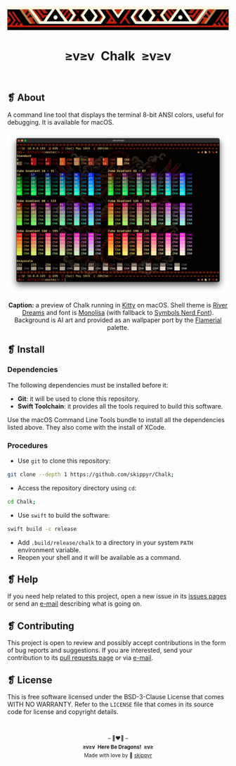 <p align="center">
  <img alt="" src="assets/ornament.png" width="1020" />
</p>
<h1 align="center">≥v≥v&ensp;Chalk&ensp;≥v≥v</h1>
<p align="center">
  <img alt="" src="https://img.shields.io/github/license/skippyr/Chalk?style=plastic&label=%E2%89%A5%20license&labelColor=%2324130e&color=%23b8150d" />
  &nbsp;
  <img alt="" src="https://img.shields.io/github/v/tag/skippyr/Chalk?style=plastic&label=%E2%89%A5%20tag&labelColor=%2324130e&color=%23b8150d" />
  &nbsp;
  <img alt="" src="https://img.shields.io/github/commit-activity/t/skippyr/Chalk?style=plastic&label=%E2%89%A5%20commits&labelColor=%2324130e&color=%23b8150d" />
  &nbsp;
  <img alt="" src="https://img.shields.io/github/stars/skippyr/Chalk?style=plastic&label=%E2%89%A5%20stars&labelColor=%2324130e&color=%23b8150d" />
</p>

## ❡ About
A command line tool that displays the terminal 8-bit ANSI colors, useful for debugging. It is available for macOS.

<p align="center">
  <img alt="" src="assets/preview.png" width="1020" />
</p>
<p align="center"><strong>Caption:</strong> a preview of Chalk running in <a href="https://github.com/kovidgoyal/kitty">Kitty</a> on macOS. Shell theme is <a href="https://github.com/skippyr/river_dreams">River Dreams</a> and font is <a href="https://www.monolisa.dev">Monolisa</a> (with fallback to <a href="https://github.com/ryanoasis/nerd-fonts">Symbols Nerd Font</a>). Background is AI art and provided as an wallpaper port by the <a href="https://github.com/skippyr/Chalk">Flamerial</a> palette.</p>

## ❡ Install
### Dependencies
The following dependencies must be installed before it:
- **Git**: it will be used to clone this repository.
- **Swift Toolchain**: it provides all the tools required to build this software.

Use the macOS Command Line Tools bundle to install all the dependencies listed above. They also come with the install of XCode.

### Procedures
- Use `git` to clone this repository:

```zsh
git clone --depth 1 https://github.com/skippyr/Chalk;
```

- Access the repository directory using `cd`:

```zsh
cd Chalk;
```

- Use `swift` to build the software:

```zsh
swift build -c release
```

- Add `.build/release/chalk` to a directory in your system `PATH` environment variable.
- Reopen your shell and it will be available as a command.

## ❡ Help
If you need help related to this project, open a new issue in its [issues pages](https://github.com/skippyr/Chalk/issues) or send an [e-mail](mailto:skippyr.developer@icloud.com) describing what is going on.

## ❡ Contributing
This project is open to review and possibly accept contributions in the form of bug reports and suggestions. If you are interested, send your contribution to its [pull requests page](https://github.com/skippyr/Chalk/pulls) or via [e-mail](mailto:skippyr.developer@icloud.com).

## ❡ License
This is free software licensed under the BSD-3-Clause License that comes WITH NO WARRANTY. Refer to the `LICENSE` file that comes in its source code for license and copyright details.

&ensp;
<p align="center"><sup>– 🐉❤️‍🔥 –</br><strong>≥v≥v&ensp;Here Be Dragons!&ensp;≥v≥</strong><br/>Made with love by 🍒 <a href="https://github.com/skippyr">skippyr</a></sup></p>
